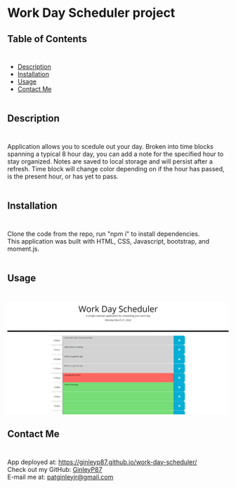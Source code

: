 # Work Day Scheduler project

## Table of Contents</br></br>

* [Description](#description)
* [Installation](#installation)
* [Usage](#usage)
* [Contact Me](#contactMe)</br></br>

## Description</br></br>
Application allows you to scedule out your day. Broken into time blocks spanning a typical 8 hour day, you can add a note for the specified hour to stay organized. Notes are saved to local storage and will persist after a refresh. Time block will change color depending on if the hour has passed, is the present hour, or has yet to pass. </br></br>

## Installation</br></br>
Clone the code from the repo, run "npm i" to install dependencies.</br>
This application was built with HTML, CSS, Javascript, bootstrap, and moment.js.</br></br>

## Usage</br></br>
![schedule-screenshot](assets/images/schedule-screenshot.png)

## Contact Me</br></br>
App deployed at: https://ginleyp87.github.io/work-day-scheduler/</br>
Check out my GitHub: [GinleyP87](https://github.com/GinleyP87)</br>
E-mail me at: patginleyjr@gmail.com


